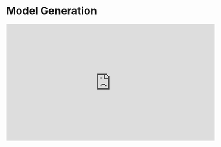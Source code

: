 # Model Generation

<iframe width="560" height="315" src="https://www.youtube.com/embed/1_PvaEOqhp8" title="YouTube video player" frameborder="0" allow="accelerometer; autoplay; clipboard-write; encrypted-media; gyroscope; picture-in-picture" allowfullscreen></iframe>
